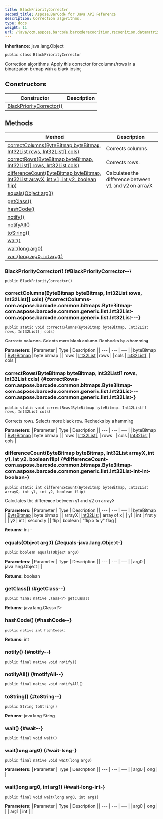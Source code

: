 ```yaml
---
title: BlackPriorityCorrector
second_title: Aspose.BarCode for Java API Reference
description: Correction algorithms.
type: docs
weight: 11
url: /java/com.aspose.barcode.barcoderecognition.recognition.datamatrix.oldalgorithm.cells.correcotrs/blackprioritycorrector/
---
```

**Inheritance:**
java.lang.Object
```
public class BlackPriorityCorrector
```

Correction algorithms. Apply this corrector for columns/rows in a binarization bitmap with a black losing
## Constructors

| Constructor | Description |
| --- | --- |
| [BlackPriorityCorrector()](#BlackPriorityCorrector--) |  |
## Methods

| Method | Description |
| --- | --- |
| [correctColumns(ByteBitmap byteBitmap, Int32List rows, Int32List[] cols)](#correctColumns-com.aspose.barcode.common.bitmaps.ByteBitmap-com.aspose.barcode.common.generic.list.Int32List-com.aspose.barcode.common.generic.list.Int32List---) | Corrects columns. |
| [correctRows(ByteBitmap byteBitmap, Int32List[] rows, Int32List cols)](#correctRows-com.aspose.barcode.common.bitmaps.ByteBitmap-com.aspose.barcode.common.generic.list.Int32List---com.aspose.barcode.common.generic.list.Int32List-) | Corrects rows. |
| [differenceCount(ByteBitmap byteBitmap, Int32List arrayX, int y1, int y2, boolean flip)](#differenceCount-com.aspose.barcode.common.bitmaps.ByteBitmap-com.aspose.barcode.common.generic.list.Int32List-int-int-boolean-) | Calculates the difference between y1 and y2 on arrayX |
| [equals(Object arg0)](#equals-java.lang.Object-) |  |
| [getClass()](#getClass--) |  |
| [hashCode()](#hashCode--) |  |
| [notify()](#notify--) |  |
| [notifyAll()](#notifyAll--) |  |
| [toString()](#toString--) |  |
| [wait()](#wait--) |  |
| [wait(long arg0)](#wait-long-) |  |
| [wait(long arg0, int arg1)](#wait-long-int-) |  |
### BlackPriorityCorrector() {#BlackPriorityCorrector--}
```
public BlackPriorityCorrector()
```


### correctColumns(ByteBitmap byteBitmap, Int32List rows, Int32List[] cols) {#correctColumns-com.aspose.barcode.common.bitmaps.ByteBitmap-com.aspose.barcode.common.generic.list.Int32List-com.aspose.barcode.common.generic.list.Int32List---}
```
public static void correctColumns(ByteBitmap byteBitmap, Int32List rows, Int32List[] cols)
```


Corrects columns. Selects more black column. Rechecks by a hamming

**Parameters:**
| Parameter | Type | Description |
| --- | --- | --- |
| byteBitmap | [ByteBitmap](../../com.aspose.barcode.common.bitmaps/bytebitmap) | byte bitmap |
| rows | [Int32List](../../com.aspose.barcode.common.generic.list/int32list) | rows |
| cols | [Int32List\[\]](../../com.aspose.barcode.common.generic.list/int32list) | cols |

### correctRows(ByteBitmap byteBitmap, Int32List[] rows, Int32List cols) {#correctRows-com.aspose.barcode.common.bitmaps.ByteBitmap-com.aspose.barcode.common.generic.list.Int32List---com.aspose.barcode.common.generic.list.Int32List-}
```
public static void correctRows(ByteBitmap byteBitmap, Int32List[] rows, Int32List cols)
```


Corrects rows. Selects more black row. Rechecks by a hamming

**Parameters:**
| Parameter | Type | Description |
| --- | --- | --- |
| byteBitmap | [ByteBitmap](../../com.aspose.barcode.common.bitmaps/bytebitmap) | byte bitmap |
| rows | [Int32List\[\]](../../com.aspose.barcode.common.generic.list/int32list) | rows |
| cols | [Int32List](../../com.aspose.barcode.common.generic.list/int32list) | cols |

### differenceCount(ByteBitmap byteBitmap, Int32List arrayX, int y1, int y2, boolean flip) {#differenceCount-com.aspose.barcode.common.bitmaps.ByteBitmap-com.aspose.barcode.common.generic.list.Int32List-int-int-boolean-}
```
public static int differenceCount(ByteBitmap byteBitmap, Int32List arrayX, int y1, int y2, boolean flip)
```


Calculates the difference between y1 and y2 on arrayX

**Parameters:**
| Parameter | Type | Description |
| --- | --- | --- |
| byteBitmap | [ByteBitmap](../../com.aspose.barcode.common.bitmaps/bytebitmap) | byte bitmap |
| arrayX | [Int32List](../../com.aspose.barcode.common.generic.list/int32list) | array of x |
| y1 | int | first y |
| y2 | int | second y |
| flip | boolean | "flip x to y" flag |

**Returns:**
int - 
### equals(Object arg0) {#equals-java.lang.Object-}
```
public boolean equals(Object arg0)
```




**Parameters:**
| Parameter | Type | Description |
| --- | --- | --- |
| arg0 | java.lang.Object |  |

**Returns:**
boolean
### getClass() {#getClass--}
```
public final native Class<?> getClass()
```




**Returns:**
java.lang.Class<?>
### hashCode() {#hashCode--}
```
public native int hashCode()
```




**Returns:**
int
### notify() {#notify--}
```
public final native void notify()
```




### notifyAll() {#notifyAll--}
```
public final native void notifyAll()
```




### toString() {#toString--}
```
public String toString()
```




**Returns:**
java.lang.String
### wait() {#wait--}
```
public final void wait()
```




### wait(long arg0) {#wait-long-}
```
public final native void wait(long arg0)
```




**Parameters:**
| Parameter | Type | Description |
| --- | --- | --- |
| arg0 | long |  |

### wait(long arg0, int arg1) {#wait-long-int-}
```
public final void wait(long arg0, int arg1)
```




**Parameters:**
| Parameter | Type | Description |
| --- | --- | --- |
| arg0 | long |  |
| arg1 | int |  |

